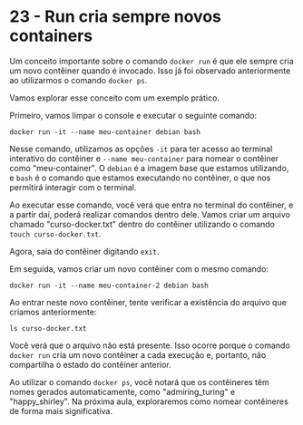 # 23 - Run cria sempre novos containers

Um conceito importante sobre o comando `docker run` é que ele sempre cria um novo contêiner quando é invocado. Isso já foi observado anteriormente ao utilizarmos o comando `docker ps`.

Vamos explorar esse conceito com um exemplo prático.

Primeiro, vamos limpar o console e executar o seguinte comando:

``` docker run -it --name meu-container debian bash ```

Nesse comando, utilizamos as opções `-it` para ter acesso ao terminal interativo do contêiner e `--name meu-container` para nomear o contêiner como "meu-container". O `debian` é a imagem base que estamos utilizando, e `bash` é o comando que estamos executando no contêiner, o que nos permitirá interagir com o terminal.

Ao executar esse comando, você verá que entra no terminal do contêiner, e a partir daí, poderá realizar comandos dentro dele. Vamos criar um arquivo chamado "curso-docker.txt" dentro do contêiner utilizando o comando `touch curso-docker.txt`.

Agora, saia do contêiner digitando `exit`.

Em seguida, vamos criar um novo contêiner com o mesmo comando:

``` docker run -it --name meu-container-2 debian bash ```

Ao entrar neste novo contêiner, tente verificar a existência do arquivo que criamos anteriormente:

``` ls curso-docker.txt ```

Você verá que o arquivo não está presente. Isso ocorre porque o comando `docker run` cria um novo contêiner a cada execução e, portanto, não compartilha o estado do contêiner anterior.

Ao utilizar o comando `docker ps`, você notará que os contêineres têm nomes gerados automaticamente, como "admiring_turing" e "happy_shirley". Na próxima aula, exploraremos como nomear contêineres de forma mais significativa.



